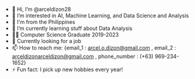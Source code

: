 - 👋 Hi, I’m @arceldizon28
- 👀 I’m interested in AI, Machine Learning, and Data Science and Analysis
- 🏡 I'm from the Philippines
- 🌱 I’m currently learning stuff about Data Analysis
- 👨‍🎓 Computer Science Graduate 2019-2023
- 👔 Currently looking for a job
- 📫 How to reach me: {email_1 : arcel.o.dizon@gmail.com , email_2 : arceldizonarceldizon@gmail.com , phone_number : (+63) 969-234-1652}
- ⚡ Fun fact: I pick up new hobbies every year!

<!---
arceldizon28/arceldizon28 is a ✨ special ✨ repository because its `README.md` (this file) appears on your GitHub profile.
You can click the Preview link to take a look at your changes.
--->
